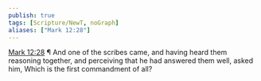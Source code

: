 ```yaml
---
publish: true
tags: [Scripture/NewT, noGraph]
aliases: ["Mark 12:28"]
---
```

[Mark 12:28](https://churchofjesuschrist.org/study/scriptures/nt/mark/12?lang=eng&id=p28#p28) ¶ And one of the scribes came, and having heard them reasoning together, and perceiving that he had answered them well, asked him, Which is the first commandment of all?
